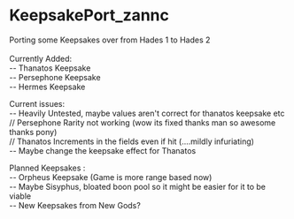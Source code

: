 # KeepsakePort_zannc
Porting some Keepsakes over from Hades 1 to Hades 2
<br><br>
Currently Added: <br>
    -- Thanatos Keepsake<br>
    -- Persephone Keepsake<br>
    -- Hermes Keepsake<br>

Current issues: <br>
    -- Heavily Untested, maybe values aren't correct for thanatos keepsake etc<br>
    // Persephone Rarity not working (wow its fixed thanks man so awesome thanks pony)<br>
    // Thanatos Increments in the fields even if hit (....mildly infuriating)<br>
    -- Maybe change the keepsake effect for Thanatos

Planned Keepsakes : <br>
    -- Orpheus Keepsake (Game is more range based now)<br>
    -- Maybe Sisyphus, bloated boon pool so it might be easier for it to be viable<br>
    -- New Keepsakes from New Gods?
